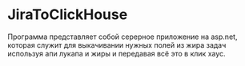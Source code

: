 # JiraToClickHouse
Программа представляет собой серерное приложение на asp.net, которая служит для выкачивании нужных полей из жира задач используя апи лукапа и жиры и передавая всё это в клик хаус.

